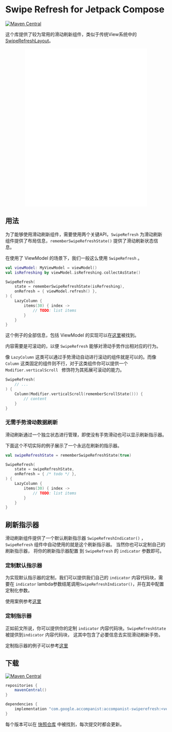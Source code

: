 # Swipe Refresh for Jetpack Compose

[![Maven Central](https://img.shields.io/maven-central/v/com.google.accompanist/accompanist-systemuicontroller)](https://search.maven.org/search?q=g:com.google.accompanist)

这个库提供了较为常用的滑动刷新组件，类似于传统View系统中的 [SwipeRefreshLayout](https://developer.android.google.cn/reference/androidx/swiperefreshlayout/widget/SwipeRefreshLayout)。

<div align="center">
<iframe  width="380" height="492" src="../../../assets/third-party-component/accompanist/swipe_refresh/demo.mp4" scrolling="no" border="0" frameborder="no" framespacing="0" allowfullscreen="true"> </iframe>
</div>



## 用法

为了能够使用滑动刷新组件，需要使用两个关键API，`SwipeRefresh` 为滑动刷新组件提供了布局信息，`rememberSwipeRefreshState()` 提供了滑动刷新状态信息。

在使用了 ViewModel 的场景下，我们一般这么使用 `SwipeRefresh` 。

```kotlin
val viewModel: MyViewModel = viewModel()
val isRefreshing by viewModel.isRefreshing.collectAsState()

SwipeRefresh(
    state = rememberSwipeRefreshState(isRefreshing),
    onRefresh = { viewModel.refresh() },
) {
    LazyColumn {
        items(30) { index ->
            // TODO: list items
        }
    }
}
```

这个例子的全部信息，包括 ViewModel 的实现可以在[这里](https://github.com/google/accompanist/blob/main/sample/src/main/java/com/google/accompanist/sample/swiperefresh/DocsSamples.kt)被找到。

内容需要是可滚动的，以便 `SwipeRefresh` 能够对滑动手势作出相对应的行为。

像 `LazyColumn` 这类可以通过手势滑动自动进行滚动的组件就是可以的。而像 `Column` 这类固定的组件则不行，对于这类组件你可以提供一个 `Modifier.verticalScroll ` 修饰符为其拓展可滚动的能力。

```kotlin
SwipeRefresh(
    // ...
) {
    Column(Modifier.verticalScroll(rememberScrollState())) {
        // content
    }
}
```

### 无需手势滑动数据刷新

滑动刷新通过一个独立状态进行管理，即使没有手势滑动也可以显示刷新指示器。

下面这个不切实际的例子展示了一个永远在刷新的指示器。

```kotlin
val swipeRefreshState = rememberSwipeRefreshState(true)

SwipeRefresh(
    state = swipeRefreshState,
    onRefresh = { /* todo */ },
) {
    LazyColumn {
        items(30) { index ->
            // TODO: list items
        }
    }
}
```

## 刷新指示器

滑动刷新组件提供了一个默认刷新指示器 `SwipeRefreshIndicator()` ，`SwipeRefresh` 组件中自动使用的就是这个刷新指示器。 当然你也可以定制自己的刷新指示器， 将你的刷新指示器配置 到 `SwipeRefresh` 的 `indicator` 参数即可。

### 定制默认指示器

为实现默认指示器的定制，我们可以提供我们自己的 `indicator` 内容代码块，需要在 `indicator` lambda参数结尾调用`SwipeRefreshIndicator()`，并在其中配置定制化参数。

使用案例参考[这里](https://github.com/google/accompanist/tree/main/sample/src/main/java/com/google/accompanist/sample/flowlayout)

### 定制指示器

正如前文所说，你可以提供你的定制 `indicator` 内容代码块。`SwipeRefreshState` 被提供到`indicator` 内容代码块， 这其中包含了必要信息去实现滑动刷新手势。

定制指示器的例子可以参考[这里](https://github.com/google/accompanist/blob/main/sample/src/main/java/com/google/accompanist/sample/swiperefresh/SwipeRefreshCustomIndicatorSample.kt)

## 下载

[![Maven Central](https://img.shields.io/maven-central/v/com.google.accompanist/accompanist-systemuicontroller)](https://search.maven.org/search?q=g:com.google.accompanist)

```groovy
repositories {
    mavenCentral()
}

dependencies {
    implementation "com.google.accompanist:accompanist-swiperefresh:<version>"
}
```


每个版本可以在 [快照仓库](https://oss.sonatype.org/content/repositories/snapshots/com/google/accompanist/accompanist-swiperefresh/) 中被找到，每次提交时都会更新。

